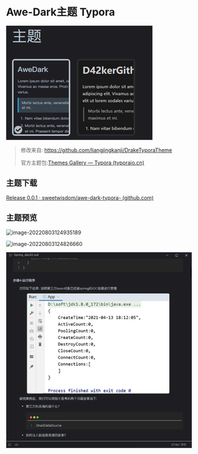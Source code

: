 # Awe-Dark主题 Typora



![image-20220803125001480](./.imgs/image-20220803125001480.png)

> 修改来自: https://github.com/liangjingkanji/DrakeTyporaTheme
>
> 官方主题包:[Themes Gallery — Typora (typoraio.cn)](https://theme.typoraio.cn/)

## 主题下载

[Release 0.0.1 · sweetwisdom/awe-dark-typora- (github.com)](https://github.com/sweetwisdom/awe-dark-typora-/releases/tag/outPut)



## 主题预览



![image-20220803124935189](https://s2.loli.net/2022/08/03/X8yGNlgBha5Ifq2.png)

![image-20220803124826660](https://s2.loli.net/2022/08/03/sxiKA7fu3oHeXpa.png)

![image-20220803125248187](./.imgs/image-20220803125248187.png)